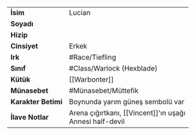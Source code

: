 |  |  |
  |---|---|
  | **İsim** | Lucian|
  | **Soyadı** | |
  | **Hizip** | |
  | **Cinsiyet** | Erkek|
  | **Irk** | #Race/Tiefling|
  | **Sınıf** | #Class/Warlock (Hexblade)|
  | **Kütük** | [[Warbonter]]|
  | **Münasebet** | #Münasebet/Müttefik|
  | **Karakter Betimi** | Boynunda yarım güneş sembolü var|
  | **İlave Notlar** | Arena çığırtkanı, [[Vincent]]'ın uşağı<br>Annesi half-devil|
  